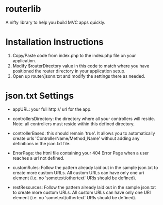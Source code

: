 # routerlib
A nifty library to help you build MVC apps quickly.


# Installation Instructions
1) Copy/Paste code from index.php to the index.php file on your application. 
2) Modify $routerDirectory value in this code to match where you have positioned the router directory in your application setup.
3) Open up router/jsonn.txt and modify the settings there as needed.

# json.txt Settings

- appURL: your full http:// url for the app.
- controllersDirectory: the directory where all your controllers will reside. Note: all controllers must reside within this defined directory.
- controllerBased: this should remain 'true'. It allows you to automatically create urls 'ControllerName/Method_Name' without adding any definitions in the json.txt file.
- ErrorPage: the html file containing your 404 Error Page when a user reaches a url not defined.

- customRules: Follow the pattern already laid out in the sample json.txt to create more custom URLs. All custom URLs can have only one uri element (i.e. no 'sometext/othertext' URIs should be defined).

- restResources: Follow the pattern already laid out in  the sample json.txt to create more custom URLs. All custom URLs can have only one URI element (i.e. no 'sometext/othertext' URIs should be defined).